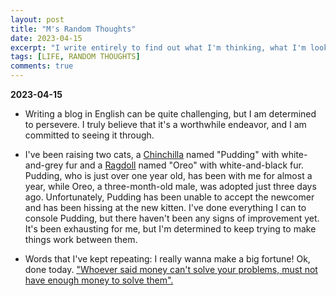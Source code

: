 ```yaml
---
layout: post
title: "M's Random Thoughts"
date: 2023-04-15
excerpt: "I write entirely to find out what I'm thinking, what I'm looking at, what I see and what it means."  
tags: [LIFE, RANDOM THOUGHTS]
comments: true
---
```


**2023-04-15**   

* Writing a blog in English can be quite challenging, but I am determined to persevere. I truly believe that it's a worthwhile endeavor, and I am committed to seeing it through.

* I've been raising two cats, a [Chinchilla](https://www.purina.co.uk/find-a-pet/cat-breeds/chinchilla#no-back) named "Pudding" with white-and-grey fur and a [Ragdoll](https://www.purina.co.uk/find-a-pet/cat-breeds/ragdoll#no-back) named "Oreo" with white-and-black fur. Pudding, who is just over one year old, has been with me for almost a year, while Oreo, a three-month-old male, was adopted just three days ago. Unfortunately, Pudding has been unable to accept the newcomer and has been hissing at the new kitten. I've done everything I can to console Pudding, but there haven't been any signs of improvement yet. It's been exhausting for me, but I'm determined to keep trying to make things work between them.

* Words that I've kept repeating: I really wanna make a big fortune! Ok, done today. ["Whoever said money can't solve your problems, must not have enough money to solve them".](https://www.youtube.com/watch?v=QYh6mYIJG2Y)
